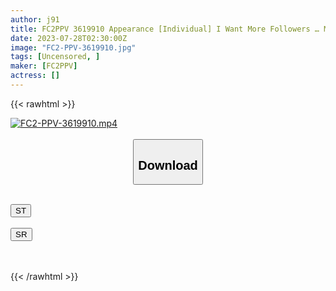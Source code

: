 ```yaml
---
author: j91
title: FC2PPV 3619910 Appearance [Individual] I Want More Followers … Misaki Who Fights In The Highly Competitive Model Industry. Decided To Appear At The End Of Agony, Prepared To Go Up In Flames! ! Look At Her Decaying After Being Creampie!
date: 2023-07-28T02:30:00Z
image: "FC2-PPV-3619910.jpg"
tags: [Uncensored, ]
maker: [FC2PPV]
actress: []
---
```



{{< rawhtml >}}

<div class="video" data-videoid="kWYGVRpaDzs8z0">
    <a href="javascript:;">
        <img src="https://my.j91.asia/posts/FC2-PPV-3619910/FC2-PPV-3619910.jpg" width="WIDTH" height="HEIGHT" alt="FC2-PPV-3619910.mp4" loading="lazy">
    </a>
</div>

<script type="text/javascript" src="https://j91.asia/asset/on-demand-st.js"></script>

<br>
  <link rel="stylesheet" href="https://j91.asia/asset/bs5.css">
  
  <center>
  <button class="btn btn-primary" type="button" data-bs-toggle="collapse" data-bs-target=".multi-collapse" aria-expanded="false" aria-controls="multiCollapseExample1 multiCollapseExample2"><h2>Download</h2></button></center>
</p>
<div class="row">
  <div class="col">
    <div class="collapse multi-collapse" id="multiCollapseExample1">
      <div class="card card-body">
	      	      <br>
<div class="buttons">  
<a href="https://streamtape.to/v/kWYGVRpaDzs8z0"><button class="btn-hover color-3"><i class="fa fa-download"></i> ST</button></a></div>
    </div>
  </div>
</div>
  <div class="col">
    <div class="collapse multi-collapse" id="multiCollapseExample2">
      <div class="card card-body">
	      <br>
<div class="buttons">
    <a href="https://streamruby.com/i2gvpurt53er.html"><button class="btn-hover color-9"><i class="fa fa-download"></i> SR</button></a></div>
<br><br>
      </div>
    </div>
  </div>
</div>

{{< /rawhtml >}}